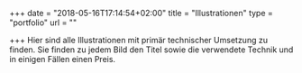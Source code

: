 +++
date = "2018-05-16T17:14:54+02:00"
title = "Illustrationen"
type = "portfolio"
url = ""

+++
Hier sind alle Illustrationen mit primär technischer Umsetzung zu finden. Sie finden zu jedem Bild den Titel sowie die verwendete Technik und in einigen Fällen einen Preis.